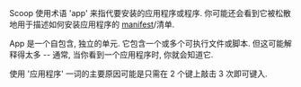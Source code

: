 Scoop 使用术语 'app' 来指代要安装的应用程序或程序. 你可能还会看到它被松散地用于描述如何安装应用程序的 [manifest](App-Manifests.md)/清单.

App 是一个自包含, 独立的单元. 它包含一个或多个可执行文件或脚本. 但这可能解释得太多 -- 通常, 当你看到一个应用程序时, 你就会知道它.

使用 '应用程序' 一词的主要原因可能是只需在 2 个键上敲击 3 次即可键入.
